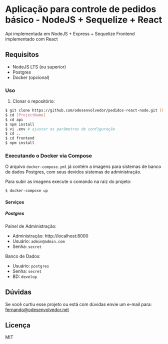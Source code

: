 # Aplicação para controle de pedidos básico - NodeJS + Sequelize + React

Api implementada em NodeJS + Express + Sequelize
Frontend implementado com React

## Requisitos

- NodeJS LTS (ou superior)
- Postgres
- Docker (opcional)

### Uso

1. Clonar o repositório:

```sh
$ git clone https://github.com/odesenvolvedor/pedidos-react-node.git [ProjectName]
$ cd [ProjectName]
$ cd api
$ npm install
$ vi .env # ajustar os parâmetros de configuração
$ cd ..
$ cd frontend
$ npm install
```

### Executando o Docker via Compose

O arquivo `docker-compose.yml` já contém a imagens para sistemas de banco de dados Postgres, com seus devidos sistemas de administração.

Para subir as imagens execute o comando na raiz do projeto:

```bash
$ docker-compose up
```

#### Serviços

##### Postgres

Painel de Administração:

* Administração: http://localhost:8000
* Usuário: `admin@admin.com`
* Senha: `secret`

Banco de Dados:

* Usuário: `postgres`
* Senha: `secret`
* BD: `develop`

## Dúvidas

Se você curtiu esse projeto ou está com dúvidas envie um e-mail para: fernando@odesenvolvedor.net

## Licença

MIT

